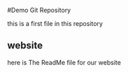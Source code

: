 #Demo Git Repository


this is a first file in this repository

## website

here is The ReadMe file for our website 